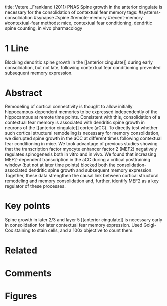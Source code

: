 title: Vetere...Frankland (2011) PNAS Spine growth in the anterior cingulate is necessary for the consolidation of contextual fear memory
tags: #systems-consolidation #synapse #spine #remote-memory #recent-memory #contextual-fear 
methods: mice, contextual fear conditioning, dendritic spine counting, in vivo pharmacology

# 1 Line
Blocking dendritic spine growth in the [[anterior cingulate]] during early consolidation, but not late, following contextual fear conditioning prevented subsequent memory expression.

# Abstract
Remodeling of cortical connectivity is thought to allow initially hippocampus-dependent memories to be expressed independently of the hippocampus at remote time points. Consistent with this, consolidation of a contextual fear memory is associated with dendritic spine growth in neurons of the [[anterior cingulate]] cortex (aCC). To directly test whether such cortical structural remodeling is necessary for memory consolidation, we disrupted spine growth in the aCC at different times following contextual fear conditioning in mice. We took advantage of previous studies showing that the transcription factor myocyte enhancer factor 2 (MEF2) negatively regulates spinogenesis both in vitro and in vivo. We found that increasing MEF2-dependent transcription in the aCC during a critical posttraining window (but not at later time points) blocked both the consolidation-associated dendritic spine growth and subsequent memory expression. Together, these data strengthen the causal link between cortical structural remodeling and memory consolidation and, further, identify MEF2 as a key regulator of these processes.

# Key points
Spine growth in later 2/3 and layer 5 [[anterior cingulate]] is necessary early in consolidation for later contextual fear memory expression. Used Golgi-Cox staining to stain cells, and a 100x objective to count them. 

# Related

# Comments

# Figures